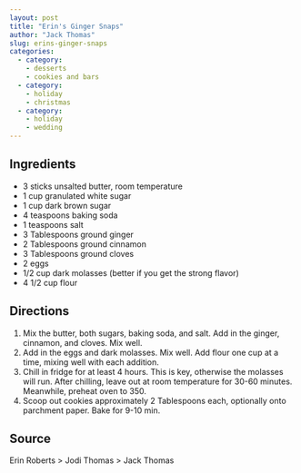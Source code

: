 ```yaml
---
layout: post
title: "Erin's Ginger Snaps"
author: "Jack Thomas"
slug: erins-ginger-snaps
categories:
  - category:
    - desserts
    - cookies and bars
  - category:
    - holiday
    - christmas
  - category:
    - holiday
    - wedding
---
```


## Ingredients

- 3 sticks unsalted butter, room temperature
- 1 cup granulated white sugar
- 1 cup dark brown sugar
- 4 teaspoons baking soda
- 1 teaspoons salt
- 3 Tablespoons ground ginger
- 2 Tablespoons ground cinnamon
- 3 Tablespoons ground cloves
- 2 eggs
- 1/2 cup dark molasses (better if you get the strong flavor)
- 4 1/2 cup flour

## Directions

1. Mix the butter, both sugars, baking soda, and salt. Add in the ginger, cinnamon, and cloves. Mix well.
2. Add in the eggs and dark molasses. Mix well. Add flour one cup at a time, mixing well with each addition.
3. Chill in fridge for at least 4 hours. This is key, otherwise the molasses will run. After chilling, leave out at room temperature for 30-60 minutes. Meanwhile, preheat oven to 350.
4. Scoop out cookies approximately 2 Tablespoons each, optionally onto parchment paper. Bake for 9-10 min.

## Source

Erin Roberts > Jodi Thomas > Jack Thomas
